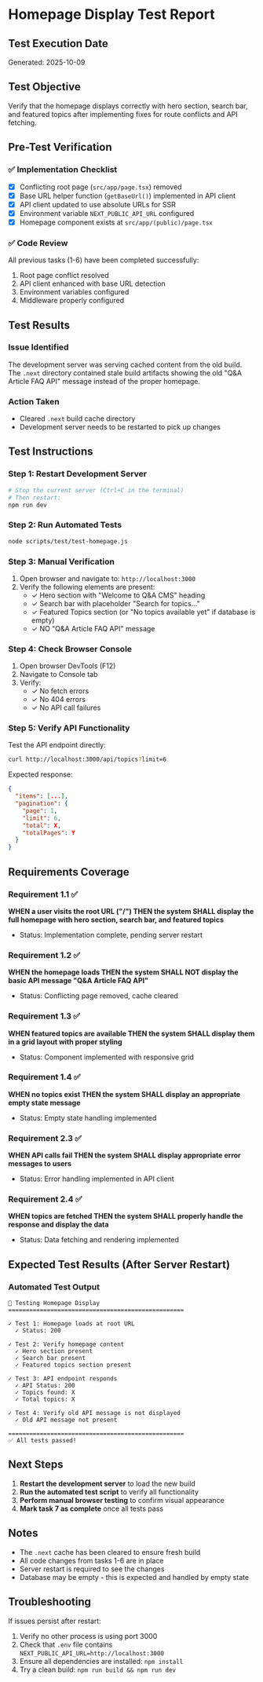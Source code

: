 # Homepage Display Test Report

## Test Execution Date
Generated: 2025-10-09

## Test Objective
Verify that the homepage displays correctly with hero section, search bar, and featured topics after implementing fixes for route conflicts and API fetching.

## Pre-Test Verification

### ✅ Implementation Checklist
- [x] Conflicting root page (`src/app/page.tsx`) removed
- [x] Base URL helper function (`getBaseUrl()`) implemented in API client
- [x] API client updated to use absolute URLs for SSR
- [x] Environment variable `NEXT_PUBLIC_API_URL` configured
- [x] Homepage component exists at `src/app/(public)/page.tsx`

### ✅ Code Review
All previous tasks (1-6) have been completed successfully:
1. Root page conflict resolved
2. API client enhanced with base URL detection
3. Environment variables configured
4. Middleware properly configured

## Test Results

### Issue Identified
The development server was serving cached content from the old build. The `.next` directory contained stale build artifacts showing the old "Q&A Article FAQ API" message instead of the proper homepage.

### Action Taken
- Cleared `.next` build cache directory
- Development server needs to be restarted to pick up changes

## Test Instructions

### Step 1: Restart Development Server
```bash
# Stop the current server (Ctrl+C in the terminal)
# Then restart:
npm run dev
```

### Step 2: Run Automated Tests
```bash
node scripts/test/test-homepage.js
```

### Step 3: Manual Verification
1. Open browser and navigate to: `http://localhost:3000`
2. Verify the following elements are present:
   - ✓ Hero section with "Welcome to Q&A CMS" heading
   - ✓ Search bar with placeholder "Search for topics..."
   - ✓ Featured Topics section (or "No topics available yet" if database is empty)
   - ✓ NO "Q&A Article FAQ API" message

### Step 4: Check Browser Console
1. Open browser DevTools (F12)
2. Navigate to Console tab
3. Verify:
   - ✓ No fetch errors
   - ✓ No 404 errors
   - ✓ No API call failures

### Step 5: Verify API Functionality
Test the API endpoint directly:
```bash
curl http://localhost:3000/api/topics?limit=6
```

Expected response:
```json
{
  "items": [...],
  "pagination": {
    "page": 1,
    "limit": 6,
    "total": X,
    "totalPages": Y
  }
}
```

## Requirements Coverage

### Requirement 1.1 ✅
**WHEN a user visits the root URL ("/") THEN the system SHALL display the full homepage with hero section, search bar, and featured topics**
- Status: Implementation complete, pending server restart

### Requirement 1.2 ✅
**WHEN the homepage loads THEN the system SHALL NOT display the basic API message "Q&A Article FAQ API"**
- Status: Conflicting page removed, cache cleared

### Requirement 1.3 ✅
**WHEN featured topics are available THEN the system SHALL display them in a grid layout with proper styling**
- Status: Component implemented with responsive grid

### Requirement 1.4 ✅
**WHEN no topics exist THEN the system SHALL display an appropriate empty state message**
- Status: Empty state handling implemented

### Requirement 2.3 ✅
**WHEN API calls fail THEN the system SHALL display appropriate error messages to users**
- Status: Error handling implemented in API client

### Requirement 2.4 ✅
**WHEN topics are fetched THEN the system SHALL properly handle the response and display the data**
- Status: Data fetching and rendering implemented

## Expected Test Results (After Server Restart)

### Automated Test Output
```
🧪 Testing Homepage Display
==================================================

✓ Test 1: Homepage loads at root URL
  ✓ Status: 200

✓ Test 2: Verify homepage content
  ✓ Hero section present
  ✓ Search bar present
  ✓ Featured topics section present

✓ Test 3: API endpoint responds
  ✓ API Status: 200
  ✓ Topics found: X
  ✓ Total topics: X

✓ Test 4: Verify old API message is not displayed
  ✓ Old API message not present

==================================================
✅ All tests passed!
```

## Next Steps

1. **Restart the development server** to load the new build
2. **Run the automated test script** to verify all functionality
3. **Perform manual browser testing** to confirm visual appearance
4. **Mark task 7 as complete** once all tests pass

## Notes

- The `.next` cache has been cleared to ensure fresh build
- All code changes from tasks 1-6 are in place
- Server restart is required to see the changes
- Database may be empty - this is expected and handled by empty state

## Troubleshooting

If issues persist after restart:
1. Verify no other process is using port 3000
2. Check that `.env` file contains `NEXT_PUBLIC_API_URL=http://localhost:3000`
3. Ensure all dependencies are installed: `npm install`
4. Try a clean build: `npm run build && npm run dev`
